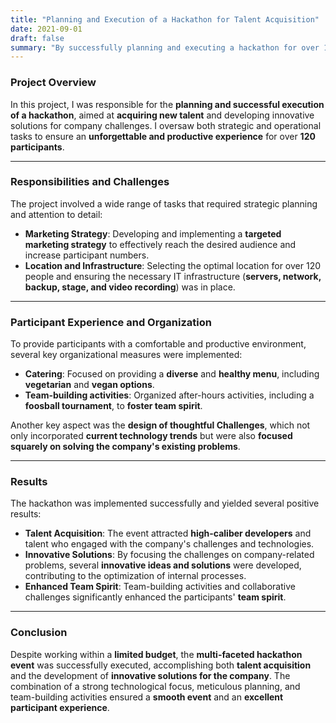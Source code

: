 ```yaml
---
title: "Planning and Execution of a Hackathon for Talent Acquisition"
date: 2021-09-01
draft: false
summary: "By successfully planning and executing a hackathon for over 120 participants aimed at talent acquisition, innovative solutions were developed for company challenges, and team spirit was significantly strengthened."
---
```

### Project Overview

In this project, I was responsible for the **planning and successful execution of a hackathon**, aimed at **acquiring new talent** and developing innovative solutions for company challenges. I oversaw both strategic and operational tasks to ensure an **unforgettable and productive experience** for over **120 participants**.

---

### Responsibilities and Challenges

The project involved a wide range of tasks that required strategic planning and attention to detail:

- **Marketing Strategy**: Developing and implementing a **targeted marketing strategy** to effectively reach the desired audience and increase participant numbers.
- **Location and Infrastructure**: Selecting the optimal location for over 120 people and ensuring the necessary IT infrastructure (**servers, network, backup, stage, and video recording**) was in place.
  
---

### Participant Experience and Organization

To provide participants with a comfortable and productive environment, several key organizational measures were implemented:

- **Catering**: Focused on providing a **diverse** and **healthy menu**, including **vegetarian** and **vegan options**.
- **Team-building activities**: Organized after-hours activities, including a **foosball tournament**, to **foster team spirit**.

Another key aspect was the **design of thoughtful Challenges**, which not only incorporated **current technology trends** but were also **focused squarely on solving the company's existing problems**.

---

### Results

The hackathon was implemented successfully and yielded several positive results:

- **Talent Acquisition**: The event attracted **high-caliber developers** and talent who engaged with the company's challenges and technologies.
- **Innovative Solutions**: By focusing the challenges on company-related problems, several **innovative ideas and solutions** were developed, contributing to the optimization of internal processes.
- **Enhanced Team Spirit**: Team-building activities and collaborative challenges significantly enhanced the participants' **team spirit**.

---

### Conclusion

Despite working within a **limited budget**, the **multi-faceted hackathon event** was successfully executed, accomplishing both **talent acquisition** and the development of **innovative solutions for the company**. The combination of a strong technological focus, meticulous planning, and team-building activities ensured a **smooth event** and an **excellent participant experience**.

